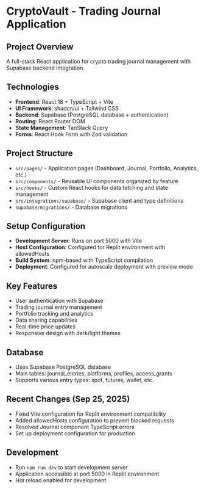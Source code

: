 # CryptoVault - Trading Journal Application

## Project Overview
A full-stack React application for crypto trading journal management with Supabase backend integration.

## Technologies
- **Frontend**: React 18 + TypeScript + Vite
- **UI Framework**: shadcn/ui + Tailwind CSS
- **Backend**: Supabase (PostgreSQL database + authentication)
- **Routing**: React Router DOM
- **State Management**: TanStack Query
- **Forms**: React Hook Form with Zod validation

## Project Structure
- `src/pages/` - Application pages (Dashboard, Journal, Portfolio, Analytics, etc.)
- `src/components/` - Reusable UI components organized by feature
- `src/hooks/` - Custom React hooks for data fetching and state management
- `src/integrations/supabase/` - Supabase client and type definitions
- `supabase/migrations/` - Database migrations

## Setup Configuration
- **Development Server**: Runs on port 5000 with Vite
- **Host Configuration**: Configured for Replit environment with allowedHosts
- **Build System**: npm-based with TypeScript compilation
- **Deployment**: Configured for autoscale deployment with preview mode

## Key Features
- User authentication with Supabase
- Trading journal entry management
- Portfolio tracking and analytics
- Data sharing capabilities
- Real-time price updates
- Responsive design with dark/light themes

## Database
- Uses Supabase PostgreSQL database
- Main tables: journal_entries, platforms, profiles, access_grants
- Supports various entry types: spot, futures, wallet, etc.

## Recent Changes (Sep 25, 2025)
- Fixed Vite configuration for Replit environment compatibility
- Added allowedHosts configuration to prevent blocked requests
- Resolved Journal component TypeScript errors
- Set up deployment configuration for production

## Development
- Run `npm run dev` to start development server
- Application accessible at port 5000 in Replit environment
- Hot reload enabled for development